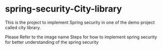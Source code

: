 # spring-security-City-library
This is the project to implement Spring security in one of the demo project called city library.

Please Refer to the image name Steps for how to implement spring security for better understanding of the spring security
